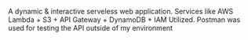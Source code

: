 A dynamic & interactive serveless web application.
Services like AWS Lambda + S3 + API Gateway + DynamoDB + IAM Utilized.
Postman was used for testing the API outside of my environment
